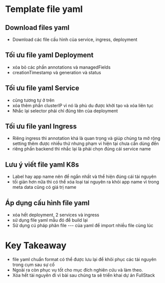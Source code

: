 # Template file yaml

## Download files yaml
- Download các file cấu hình của service, ingress, deployment
  
## Tối ưu file yaml Deployment
- xóa bỏ các phần annotations và managedFields
- creationTimestamp và generation và status
  
## Tối ưu file yaml Service
- cũng tương tự ở trên
- xóa thêm phần clusterIP vì nó là phù du được khởi tạo và xóa liên tục
- Nhắc lại selector phải chỉ đúng tên của deployment
  
## Tối ưu file yanl Ingress
- Riêng ingress thì annotation khá là quan trọng và giúp chúng ta mở rộng setting thêm được nhiều thứ nhưng phạm vi hiện tại chưa cần dùng đến
- riêng phần backend thì nhắc lại là phải chọn đúng cái service name
  
## Lưu ý viết file yaml K8s
- Label hay app name nên để ngắn nhất và thể hiện đúng cái tài nguyên
- tối giản hơn nữa thì có thể xóa loại tai nguyên ra khỏi app name vì trong meta data cũng có giá trị name
## Áp dụng cấu hình file yaml
- xóa hết deployment, 2 services và ingress
- sử dụng file yaml mẫu đó để build lại
- Sử dụng cú pháp phân file --- của yaml để import nhiều file cùng lúc

# Key Takeaway
- file yaml chuẩn format có thể được lưu lại để khôi phục các tài nguyên trong cụm sau sự cố
- Ngoài ra còn phục vụ tốt cho mục đích nghiên cứu và làm theo.
- Xóa hết tài nguyên đi vì bài sau chúng ta sẽ triển khai dự án FullStack
